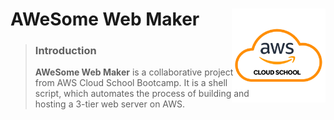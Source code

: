 # AWeSome Web Maker <a href="http://awscloudschool.rapa.or.kr/ft/main.do"><img src="./assets/images/AWS_icon.png" width="150px" height="auto" align="right" style="margin-left: -35px;"/></a>

> ### Introduction
> 
> **AWeSome Web Maker** is a collaborative project from AWS Cloud School Bootcamp. It is a shell script, which automates the process of building and hosting a 3-tier web server on AWS.